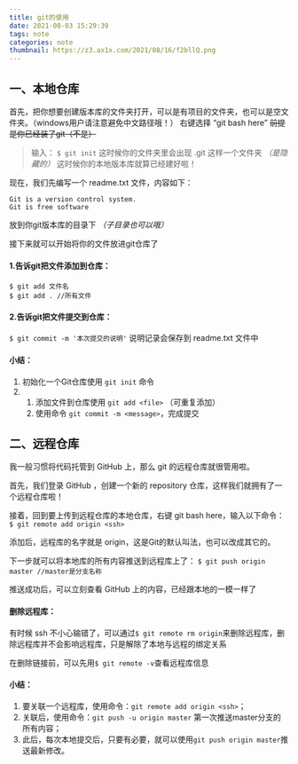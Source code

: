 ```yaml
---
title: git的使用
date: 2021-08-03 15:29:39
tags: note
categories: note
thumbnail: https://z3.ax1x.com/2021/08/16/f2bllQ.png
---
```

## 一、本地仓库
首先，把你想要创建版本库的文件夹打开，可以是有项目的文件夹，也可以是空文件夹。（windows用户请注意避免中文路径哦！）
右键选择 “git bash here”  ~~前提是你已经装了git（不是）~~
> 输入：
``$ git init``
这时候你的文件夹里会出现 .git 这样一个文件夹 *（是隐藏的）*
这时候你的本地版本库就算已经建好啦！

<!-- more -->

现在，我们先编写一个 readme.txt 文件，内容如下：
```
Git is a version control system.
Git is free software
```
放到你git版本库的目录下 *（子目录也可以哦）*

接下来就可以开始将你的文件放进git仓库了
#### 1.告诉git把文件添加到仓库：
```
$ git add 文件名
$ git add . //所有文件
```
#### 2.告诉git把文件提交到仓库：
``$ git commit -m '本次提交的说明'``
说明记录会保存到 readme.txt 文件中

#### 小结：
1. 初始化一个Git仓库使用 ``git init`` 命令
2. 1. 添加文件到仓库使用 ``git add <file>`` （可重复添加）
   2. 使用命令 ``git commit -m <message>``，完成提交


## 二、远程仓库
我一般习惯将代码托管到 GitHub 上，那么 git 的远程仓库就很管用啦。

首先，我们登录 GitHub ，创建一个新的 repository 仓库，这样我们就拥有了一个远程仓库啦！

接着，回到要上传到远程仓库的本地仓库，右键 git bash here，输入以下命令：
``$ git remote add origin <ssh>``

添加后，远程库的名字就是 origin，这是Git的默认叫法，也可以改成其它的。

下一步就可以将本地库的所有内容推送到远程库上了：
``$ git push origin master //master是分支名称``  

推送成功后，可以立刻查看 GitHub 上的内容，已经跟本地的一模一样了

#### 删除远程库：
有时候 ssh 不小心输错了，可以通过``$ git remote rm origin``来删除远程库，删除远程库并不会影响远程库，只是解除了本地与远程的绑定关系

在删除链接前，可以先用``$ git remote -v``查看远程库信息

#### 小结：
1. 要关联一个远程库，使用命令：``git remote add origin <ssh>``；
2. 关联后，使用命令：``git push -u origin master`` 第一次推送master分支的所有内容；
3. 此后，每次本地提交后，只要有必要，就可以使用``git push origin master``推送最新修改。